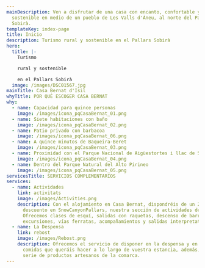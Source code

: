 ```yaml
---
mainDescription: Ven a disfrutar de una casa con encanto, confortable y
  sostenible en medio de un pueblo de Les Valls d'Àneu, al norte del Pallars
  Sobirà.
templateKey: index-page
title: Inicio
description: Turismo rural y sostenible en el Pallars Sobirà
hero:
  title: |-
    Turismo

    rural y sostenible

    en el Pallars Sobirà
  image: /images/DSC01567.jpg
mainTitle: Casa Bernat d'Isil
whyTitle: POR QUÉ ESCOGER CASA BERNAT
why:
  - name: Capacidad para quince personas
    image: /images/icona_pqCasaBernat_01.png
  - name: Siete habitaciones con baño
    image: /images/icona_pqCasaBernat_02.png
  - name: Patio privado con barbacoa
    image: /images/icona_pqCasaBernat_06.png
  - name: A quince minutos de Baqueira-Beret
    image: /images/icona_pqCasaBernat_03.png
  - name: Proximidad con el Parque Nacional de Aigüestortes i llac de Sant Maurici
    image: /images/icona_pqCasaBernat_04.png
  - name: Dentro del Parque Natural del Alto Pirineo
    image: /images/icona_pqCasaBernat_05.png
servicesTitle: SERVICIOS COMPLEMENTARIOS
services:
  - name: Actividades
    link: activitats
    image: /images/Activities.png
    description: Con el alojamiento en Casa Bernat, dispondréis de un 20% de
      descuento en SnowCanyonPallars, nuestra sección de actividades deportivas.
      Ofrecemos clases de esquí, salidas con raquetas, descenso de barrancos,
      excursiones, vías ferratas, acompañamientos y salidas interpretativas.
  - name: La Despensa
    link: rebost
    image: /images/Rebost.png
    description: Ofrecemos el servicio de disponer en la despensa y en la nevera las
      comidas que queráis hacer a lo largo de vuestra estancia, además, de una
      serie de productos artesanos de la comarca.
---
```

